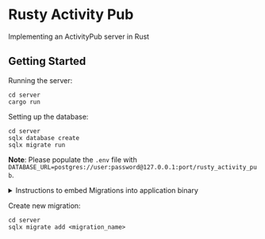 # Rusty Activity Pub

Implementing an ActivityPub server in Rust

## Getting Started

Running the server:

```
cd server
cargo run
```

Setting up the database:

```
cd server
sqlx database create
sqlx migrate run
```

**Note**: Please populate the `.env` file with `DATABASE_URL=postgres://user:password@127.0.0.1:port/rusty_activity_pub`.

<details>
    <summary>Instructions to embed Migrations into application binary</summary>
  
    On startup, after creating your database connection or pool, add:

    ```rust
    sqlx::migrate!().run(<&your_pool OR &mut your_connection>).await?;
    ```

    Note that the compiler won't pick up new migrations if no Rust source files have changed.
    You can create a Cargo build script to work around this with `sqlx migrate build-script`.

    See: [link](https://docs.rs/sqlx/0.5/sqlx/macro.migrate.html)

</details>

Create new migration:

```
cd server
sqlx migrate add <migration_name>
```
